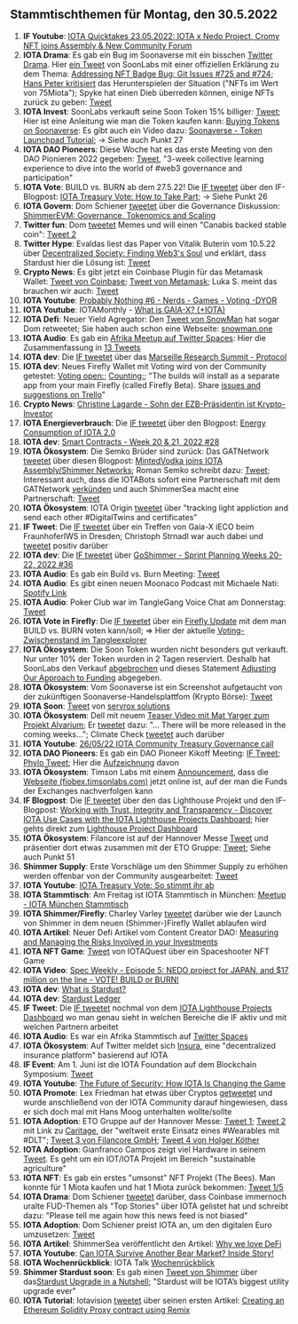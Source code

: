 ## Stammtischthemen für Montag, den 30.5.2022

1. **IF Youtube**: [IOTA Quicktakes 23.05.2022: IOTA x Nedo Project, Cromy NFT joins Assembly & New Community Forum](https://www.youtube.com/watch?v=FHjkLRXlidc<)
2. **IOTA Drama**: Es gab ein Bug im Soonaverse mit ein bisschen [Twitter Drama](https://twitter.com/MeowtaNFT/status/1528793550242033664?s=20&t=iXZkBi3YlfzySL6wWF9kZw). Hier [ein Tweet](https://twitter.com/soon_labs/status/1528938231089094657?s=20&t=iXZkBi3YlfzySL6wWF9kZw) von SoonLabs mit einer offiziellen Erklärung zu dem Thema: [Addressing NFT Badge Bug: Git Issues #725 and #724](https://docs.google.com/document/d/1YkPa-bmZbeChuxcYKLKEkRAJum-DLoV_jArKW62Tu9o/edit); [Hans Peter kritisiert](https://twitter.com/HansTechniq/status/1529018811747287042?s=20&t=37xLnltMu_VdmWdp1rYveA) das Herunterspielen der Situation ("NFTs im Wert von 75Miota"); Spyke hat einen Dieb überreden können, einige NFTs zurück zu geben: [Tweet](https://twitter.com/SpykeIota/status/1529470930254278657?s=20&t=7Tlq9qnyHwk7Avac2BDd_w)
3. **IOTA Invest**: SoonLabs verkauft seine Soon Token 15% billiger: [Tweet](https://twitter.com/soon_labs/status/1528966613235421184?s=20&t=iXZkBi3YlfzySL6wWF9kZw); Hier ist eine Anleitung wie man die Token kaufen kann: [Buying Tokens on Soonaverse](https://docs.soonaverse.com/en/token-launchpad/buying-tokens): Es gibt auch ein Video dazu: [Soonaverse - Token Launchpad Tutorial](https://www.youtube.com/watch?v=pj6xJqOAaT0); -> Siehe auch Punkt 27
4. **IOTA DAO Pioneers**: Diese Woche hat es das erste Meeting von den DAO Pionieren 2022 gegeben: [Tweet](https://twitter.com/iota/status/1528714868353794049?s=20&t=iXZkBi3YlfzySL6wWF9kZw), "3-week collective learning experience to dive into the world of #web3 governance and participation"
5. **IOTA Vote**: BUILD vs. BURN ab dem 27.5.22! Die [IF tweetet](https://twitter.com/iota/status/1529084815408091138?s=20&t=7ZHZsXTje3u2GDtf8NtbSA) über den IF-Blogpost: [IOTA Treasury Vote: How to Take Part](https://blog.iota.org/iota-treasury-vote-how-to-take-part/); -> Siehe Punkt 26 
6. **IOTA Govern**: Dom Schiener [tweetet](https://twitter.com/DomSchiener/status/1529033630181466119?s=20&t=7ZHZsXTje3u2GDtf8NtbSA) über die Governance Diskussion: [ShimmerEVM: Governance, Tokenomics and Scaling](https://govern.iota.org/t/discussion-shimmerevm-governance-tokenomics-and-scaling/1301)
7. **Twitter fun**: Dom [tweetet](https://twitter.com/DomSchiener/status/1529049585548681216?s=20&t=vmYLZbu4ab_SzlHyi0JmAA) Memes und will einen "Canabis backed stable coin": [Tweet 2](https://twitter.com/DomSchiener/status/1529166895491993601?s=20&t=44ZwuNuqV_SpV64t91uBCQ)
8. **Twitter Hype**: Evaldas liest das Paper von Vitalik Buterin vom 10.5.22 über [Decentralized Society: Finding Web3's Soul](https://papers.ssrn.com/sol3/papers.cfm?abstract_id=4105763) und erklärt, dass Stardust hier die Lösung ist: [Tweet](https://twitter.com/lunfardo314/status/1529175613751402496?s=20&t=vmYLZbu4ab_SzlHyi0JmAA)
9. **Crypto News**: Es gibt jetzt ein Coinbase Plugin für das Metamask Wallet: [Tweet von Coinbase](https://twitter.com/coinbase/status/1529131146625224707?s=20&t=44ZwuNuqV_SpV64t91uBCQ); [Tweet von Metamask](https://twitter.com/MetaMask/status/1529173679099158528?s=20&t=pa7CU--_pE4fxolhedAG4Q); Luka S. meint das brauchen wir auch: [Tweet](https://twitter.com/lukastanisic99/status/1529181909246529547?s=20&t=pa7CU--_pE4fxolhedAG4Q)
10. **IOTA Youtube**: [Probably Nothing #6 - Nerds - Games - Voting -DYOR](https://www.youtube.com/watch?v=c9oxKB2KR60)
11. **IOTA Youtube**: IOTAMonthly - [What is GAIA-X? (+IOTA)](https://www.youtube.com/watch?v=Uvh26oeS17I)
12. **IOTA Defi**: Neuer Yield Agregator: Den [Tweet von SnowMan](https://twitter.com/SnowMan_Finance/status/1529021606483271680?s=20&t=vmYLZbu4ab_SzlHyi0JmAA) hat sogar Dom retweetet; Sie haben auch schon eine Webseite: [snowman.one](https://www.snowman.one/)
13. **IOTA Audio**: Es gab ein [Afrika Meetup auf Twitter Spaces](https://twitter.com/IotaNigeria/status/1525563185461329920?s=20&t=pa7CU--_pE4fxolhedAG4Q): Hier die Zusammenfassung in [13 Tweets](https://twitter.com/IotaNigeria/status/1529168445203435520?s=20&t=pa7CU--_pE4fxolhedAG4Q)
14. **IOTA dev**: Die [IF tweetet](https://twitter.com/iota/status/1529145203873001474?s=20&t=pa7CU--_pE4fxolhedAG4Q) über das [Marseille Research Summit - Protocol](https://github.com/iotaledger/research-updates/discussions/35)
15. **IOTA dev**: Neues Firefly Wallet mit Voting wird von der Community getestet: [Voting open:](https://github.com/iotaledger/firefly/actions/runs/2379346609); [Counting:](https://github.com/iotaledger/firefly/actions/runs/2379347418); "The builds will install as a separate app from your main Firefly (called Firefly Beta). Share [issues and suggestions on Trello](https://trello.com/invite/b/t4hdVF1z/ca479a66e9e1b592b5ca6d65298bfd4a/firefly-voting-alpha-testing)"
16. **Crypto News**: [Christine Lagarde - Sohn der EZB-Präsidentin ist Krypto-Investor](https://www.btc-echo.de/schlagzeilen/christine-lagarde-sohn-der-ezb-praesidentin-ist-krypto-investor-143979/)
17. **IOTA Energieverbrauch**: Die [IF tweetet](https://twitter.com/iota/status/1529386806160068609?s=20&t=BTBx7lL7318pSb0tjsF8uA) über den Blogpost: [Energy Consumption of IOTA 2.0](https://blog.iota.org/energy-consumption-of-iota-2-0/)
18. **IOTA dev**: [Smart Contracts - Week 20 & 21, 2022 #28](https://github.com/iotaledger/engineering-updates/discussions/28)
19. **IOTA Ökosystem**: Die Semko Brüder sind zurück: Das GATNetwork [tweetet](https://twitter.com/gat_network/status/1529460028926828544?s=20&t=bBpKcJap-Q1Go7Ck4lCufA) über diesen Blogpost: [MintedVodka joins IOTA Assembly/Shimmer Networks](https://medium.com/gat-network/mintedvodka-joins-iota-assembly-shimmer-networks-8e77ffb92378); Roman Semko schreibt dazu: [Tweet](https://twitter.com/romansemko/status/1529461217475145728?s=20&t=7Tlq9qnyHwk7Avac2BDd_w); Interessant auch, dass die IOTABots sofort eine Partnerschaft mit dem GATNetwork [verkünden](https://twitter.com/iotabots/status/1530059976798097410?s=20&t=Wpo9NZI-3pvg00FJyjv8CA) und auch ShimmerSea macht eine Partnerschaft: [Tweet](https://twitter.com/ShimmerSeaDEX/status/1531168540149129217?s=20&t=Z0dxMnC3sNJcpqT36keldg)
20. **IOTA Ökosystem**: IOTA Origin [tweetet](https://twitter.com/origin_iota/status/1529446923974889474?s=20&t=sC6RSAdxOwZke5ZbWqezfQ) über "tracking light appliction and send each other #DigitalTwins and certificates"
21. **IF Tweet**: Die [IF tweetet](https://twitter.com/iota/status/1529468090634883078?s=20&t=tQQ8cXMVKpSV-oYMjXtakg) über ein Treffen von Gaia-X iECO beim FraunhoferIWS in Dresden; Christoph Strnadl war auch dabei und [tweetet](https://twitter.com/archimate/status/1529507028036730883?s=20&t=7Tlq9qnyHwk7Avac2BDd_w) positiv darüber
22. **IOTA dev**: Die [IF tweetet](https://twitter.com/iota/status/1529552888124538881?s=20&t=-e4FoCpnSulL4qsAda-d5g) über [GoShimmer - Sprint Planning Weeks 20-22, 2022 #36](https://twitter.com/iota/status/1529552888124538881?t=mnymEwBWza8-JjaB51QKqA&s=19)
23. **IOTA Audio**: Es gab ein Build vs. Burn Meeting: [Tweet](https://twitter.com/gregmart/status/1529600872132808706?s=20&t=Moeg3ZB9FtnSqcqc9gW5VA)
24. **IOTA Audio**: Es gibt einen neuen Moonaco Podcast mit Michaele Nati: [Spotify Link](https://open.spotify.com/episode/4poAh4QC4ewc2Pfy5F3p7q?si=uk4vhRaXTy-XSaAKgZs74w&nd=1)
25. **IOTA Audio**: Poker Club war im TangleGang Voice Chat am Donnerstag: [Tweet](https://twitter.com/GangTangleTalk/status/1529818572939177985?s=20&t=mmR69y5oUsIK0x2L1d-x5w)
26. **IOTA Vote in Firefly**: Die [IF tweetet](https://twitter.com/iota/status/1529850343353466885?s=20&t=0GXBwzzo8JAgV_cYuzObyw) über ein [Firefly Update](https://firefly.iota.org/) mit dem man BUILD vs. BURN voten kann/soll; => Hier der aktuelle [Voting-Zwischenstand im Tangleexplorer](https://thetangle.org/vote/c8529ff64ea191b437cd625af8b02fd0173bc94aae380ea4cc3367a651536cba)
27. **IOTA Ökosystem**: Die Soon Token wurden nicht besonders gut verkauft. Nur unter 10% der Token wurden in 2 Tagen reserviert. Deshalb hat SoonLabs den Verkauf [abgebrochen](https://twitter.com/soon_labs/status/1529918430928785408?s=20&t=Wpo9NZI-3pvg00FJyjv8CA) und dieses Statement [Adjusting Our Approach to Funding](https://soonlabs.medium.com/adjusting-our-approach-to-funding-b6a7bc588518) abgegeben.
28. **IOTA Ökosystem**: Vom Soonaverse ist ein Screenshot aufgetaucht von der zukünftigen Soonaverse-Handelsplattfom (Krypto Börse): [Tweet](https://twitter.com/IotaPoet/status/1529554945753681923?s=20&t=bBpKcJap-Q1Go7Ck4lCufA) 
29. **IOTA Soon**: [Tweet](https://twitter.com/servrox/status/1529524557509496836?s=20&t=7Tlq9qnyHwk7Avac2BDd_w) von [servrox solutions](https://twitter.com/servrox)
30. **IOTA Ökosystem**: Dell mit neuem [Teaser Video mit Mat Yarger zum Projekt Alvarium](https://www.dell.com/en-us/dt/video-collateral/project-alvarium-tracks-carbon-footprint-with-edge-solutions.htm); Er [tweetet](https://twitter.com/Mat_Yarger/status/1529930232567894016?s=20&t=Wpo9NZI-3pvg00FJyjv8CA) dazu: "... There will be more released in the coming weeks..."; Climate Check [tweetet](https://twitter.com/ClimateCHECK/status/1530513719842721797?s=20&t=hoZm8szwCaHUTkSw2R0JJA) auch darüber
31. **IOTA Youtube**: [26/05/22 IOTA Community Treasury Governance call](https://www.youtube.com/watch?v=51WGxsX5pI4)
32. **IOTA DAO Pioneers**: Es gab ein DAO Pioneer Kikoff Meeting: [IF Tweet](https://twitter.com/iota/status/1529809589373489152?s=20&t=Wpo9NZI-3pvg00FJyjv8CA); [Phylo Tweet](https://twitter.com/PhyloIota/status/1529831964433272832?s=20&t=Wpo9NZI-3pvg00FJyjv8CA); Hier die [Aufzeichnung](https://twitter.com/PhyloIota/status/1529841222734340097?s=20&t=UjK-Q8M2OmODwLJK75xC0A) davon
33. **IOTA Ökosystem**: Timson Labs mit einem [Announcement](https://twitter.com/TimsonLabs/status/1529944058776256512?s=20&t=meG3tIJHUv4PXr7aFY3o0Q), dass die [Webseite (fiobex.timsonlabs.com)](https://fiobex.timsonlabs.com/) jetzt online ist, auf der man die Funds der Exchanges nachverfolgen kann
34. **IF Blogpost**: Die [IF tweetet](https://twitter.com/iota/status/1530156879762030593?s=20&t=UjK-Q8M2OmODwLJK75xC0A) über den das Lighthouse Projekt und den IF-Blogpost: [Working with Trust, Integrity and Transparency - Discover IOTA Use Cases with the IOTA Lighthouse Projects Dashboard](https://blog.iota.org/working-with-trust-integrity-and-transparency/); hier gehts direkt zum [Lighthouse Project Dashboard](https://www.iota.org/solutions/lighthouse)
35. **IOTA Ökosystem**: Filancore ist auf der Hannover Messe [Tweet](https://twitter.com/FilancoreGmbH/status/1530119266888036352?s=20&t=UjK-Q8M2OmODwLJK75xC0A) und präsentier dort etwas zusammen mit der ETO Gruppe: [Tweet](https://twitter.com/EtoGruppe/status/1530114505145032704?s=20&t=UjK-Q8M2OmODwLJK75xC0A); Siehe auch Punkt 51
36. **Shimmer Supply**: Erste Vorschläge um den Shimmer Supply zu erhöhen werden offenbar von der Community ausgearbeitet: [Tweet](https://twitter.com/z_m_b/status/1530291266638036992?s=20&t=xFzNglaZ6p_BWyzQmGMUbw)
37. **IOTA Youtube**: [IOTA Treasury Vote: So stimmt ihr ab](https://www.youtube.com/watch?v=on65FCYizgg)
38. **IOTA Stammtisch**: Am Freitag ist IOTA Stammtisch in München: [Meetup - IOTA München Stammtisch](https://www.meetup.com/de-DE/IOTA-Muc/events/rjcftsydcjbfb/)
39. **IOTA Shimmer/Firefly**: Charley Varley [tweetet](https://twitter.com/c_varley/status/1530159693393539073?s=20&t=xFzNglaZ6p_BWyzQmGMUbw) darüber wie der Launch von Shimmer in dem neuen (Shimmer-)Firefly Wallet ablaufen wird
40. **IOTA Artikel**: Neuer Defi Artikel vom Content Creator DAO: [Measuring and Managing the Risks Involved in your Investments](https://medium.com/@iotacontentcreators/measuring-and-managing-the-risks-involved-in-your-investments-d157a2edd77e)
41. **IOTA NFT Game**: [Tweet](https://twitter.com/IotaQuest/status/1529491651810496513?s=20&t=wo7yndlCSO28kJg1Bzuauw) von IOTAQuest über ein Spaceshooter NFT Game
42. **IOTA Video**: [Spec Weekly - Episode 5: NEDO project for JAPAN, and $17 million on the line - VOTE! BUILD or BURN!](https://www.youtube.com/watch?v=JCiPgBv1n1s&t=132s)
43. **IOTA dev**: [What is Stardust?](https://github.com/iotaledger/chrysalis-docs/blob/35e189499094b316ffc85a01e02cff736e3adf1f/docs/introduction/what_is_stardust.md)
44. **IOTA dev**: [Stardust Ledger](https://github.com/iotaledger/chrysalis-docs/blob/35e189499094b316ffc85a01e02cff736e3adf1f/docs/protocol/stardust_ledger.md)
45. **IF Tweet**: Die [IF tweetet](https://twitter.com/iota/status/1530504173782982656?s=20&t=hoZm8szwCaHUTkSw2R0JJA) nochmal von dem [IOTA Lighthouse Projects Dashboard](https://www.iota.org/solutions/lighthouse) wo man genau sieht in welchen Bereiche die IF aktiv und mit welchen Partnern arbeitet
46. **IOTA Audio**: Es war ein Afrika Stammtisch auf [Twitter Spaces](https://twitter.com/IotaNigeria/status/1530804933460639744?s=20&t=OBobXFoNsjEEykGK5JjbBQ)
47. **IOTA Ökosystem**: Auf Twitter meldet sich [Insura](https://twitter.com/Insura_shimmer/status/1529917471045603342?s=20&t=OBobXFoNsjEEykGK5JjbBQ), eine "decentralized insurance platform" basierend auf IOTA 
48. **IF Event**: Am 1. Juni ist die IOTA Foundation auf dem Blockchain Symposium: [Tweet](https://twitter.com/iota/status/1530096692715978752?s=20&t=OBobXFoNsjEEykGK5JjbBQ)
49. **IOTA Youtube**: [The Future of Security: How IOTA Is Changing the Game](https://www.youtube.com/watch?app=desktop&v=BbtLRAHKf5g)
50. **IOTA Promote**: Lex Friedman hat etwas über Cryptos [getweetet](https://twitter.com/lexfridman/status/1364748112326180868?s=20&t=IX-jfTlmv1OogyCPGphElA) und wurde anschließend von der IOTA Community darauf hingewiesen, dass er sich doch mal mit Hans Moog unterhalten wollte/sollte
51. **IOTA Adoption**: ETO Gruppe auf der Hannover Messe: [Tweet 1](https://twitter.com/MS_filancore/status/1530999675834220544?s=20&t=28Hb1dTTtyetyocpbF_9ng); [Tweet 2](https://twitter.com/EtoGruppe/status/1531155069890183168?s=20&t=28Hb1dTTtyetyocpbF_9ng) mit Link zu [Caritage](https://www.hannovermesse.de/produkt/caritag/310526/N1476248), der "weltweit erste Einsatz eines #Wearables mit #DLT"; [Tweet 3 von Filancore GmbH](https://twitter.com/FilancoreGmbH/status/1531230576132382720?s=20&t=28Hb1dTTtyetyocpbF_9ng); [Tweet 4 von Holger Köther](https://twitter.com/HolgerKoether/status/1531251790968242176?s=20&t=fTZZwtmhbGyGtIT9v45CPA)
52. **IOTA Adoption**: Gianfranco Campos zeigt viel Hardware in seinem [Tweet](https://twitter.com/hassping/status/1530996169937104896?s=20&t=28Hb1dTTtyetyocpbF_9ng). Es geht um ein IOT/IOTA Projekt im Bereich "sustainable agriculture"
53. **IOTA NFT**: Es gab ein erstes "umsonst" NFT Projekt (The Bees). Man konnte für 1 Miota kaufen und hat 1 Miota zurück bekommen: [Tweet 1/5](https://twitter.com/_TheHive__/status/1530513558471163910?s=20&t=28Hb1dTTtyetyocpbF_9ng)
54. **IOTA Drama**: Dom Schiener [tweetet](https://twitter.com/DomSchiener/status/1529914704545599512?s=20&t=28Hb1dTTtyetyocpbF_9ng) darüber, dass Coinbase immernoch uralte FUD-Themen als "Top Stories" über IOTA gelistet hat und schreibt dazu: "Please tell me again how this news feed is not biased"
55. **IOTA Adoption**: Dom Schiener preist IOTA an, um den digitalen Euro umzusetzen: [Tweet](https://twitter.com/DomSchiener/status/1530820951872618499?s=20&t=uMBUxV88X_XNsUUHt6a0Fg)
56. **IOTA Artikel**: ShimmerSea veröffentlicht den Artikel: [Why we love DeFi](https://medium.com/@shimmerseadefi/why-we-love-defi-5e6acfb3ae53)
57. **IOTA Youtube**: [Can IOTA Survive Another Bear Market? Inside Story!](https://www.youtube.com/watch?v=q2C88QJ0Xko&feature=youtu.be)
58. **IOTA Wochenrückblick**: IOTA Talk [Wochenrückblick](https://www.iota-talk.com/index.php?article/189-week-in-review-may-22th-to-28th-2022/)
59. **Shimmer Stardust soon**: Es gab einen [Tweet von Shimmer](https://twitter.com/shimmernet/status/1531262991978602496?s=20&t=puXkgr-jChWeET6Bg1M_-w) über das[Stardust Upgrade in a Nutshell](https://blog.shimmer.network/stardust-upgrade-in-a-nutshell/); "Stardust will be IOTA’s biggest utility upgrade ever"
60. **IOTA Tutorial**: Iotavision [tweetet](https://twitter.com/iotavision1/status/1531281230318141441?s=20&t=SK6ZqQXDYCSPLRJxwit88g) über seinen ersten Artikel: [Creating an Ethereum Solidity Proxy contract using Remix](https://medium.com/@sumsonline/creating-an-ethereum-solidity-proxy-contract-using-remix-b9dda8b9a3a2)


